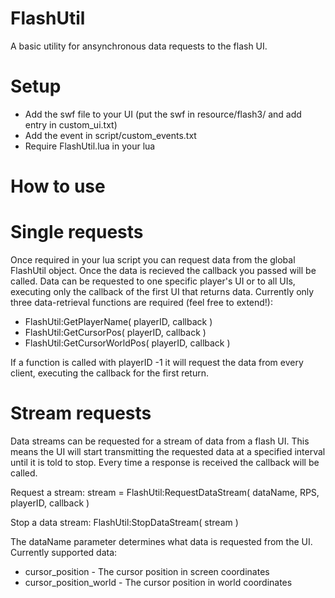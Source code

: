 FlashUtil
=========

A basic utility for ansynchronous data requests to the flash UI.

Setup
=========
 - Add the swf file to your UI (put the swf in resource/flash3/ and add entry in custom_ui.txt)
 - Add the event in script/custom_events.txt
 - Require FlashUtil.lua in your lua

How to use
=========
# Single requests
Once required in your lua script you can request data from the global FlashUtil object. Once the data is recieved the callback you passed will be called.
Data can be requested to one specific player's UI or to all UIs, executing only the callback of the first UI that returns data.
Currently only three data-retrieval functions are required (feel free to extend!):

 - FlashUtil:GetPlayerName( playerID, callback )
 - FlashUtil:GetCursorPos( playerID, callback )
 - FlashUtil:GetCursorWorldPos( playerID, callback )

If a function is called with playerID -1 it will request the data from every client, executing the callback for the first return.

# Stream requests
Data streams can be requested for a stream of data from a flash UI. This means the UI will start transmitting the requested data at a specified interval until it is told to stop.
Every time a response is received the callback will be called.

Request a stream:
stream = FlashUtil:RequestDataStream( dataName, RPS, playerID, callback )

Stop a data stream:
FlashUtil:StopDataStream( stream )

The dataName parameter determines what data is requested from the UI. Currently supported data:
 - cursor_position - The cursor position in screen coordinates
 - cursor_position_world - The cursor position in world coordinates